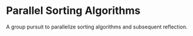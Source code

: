 # Parallel Sorting Algorithms
A group pursuit to parallelize sorting algorithms and subsequent reflection. 
